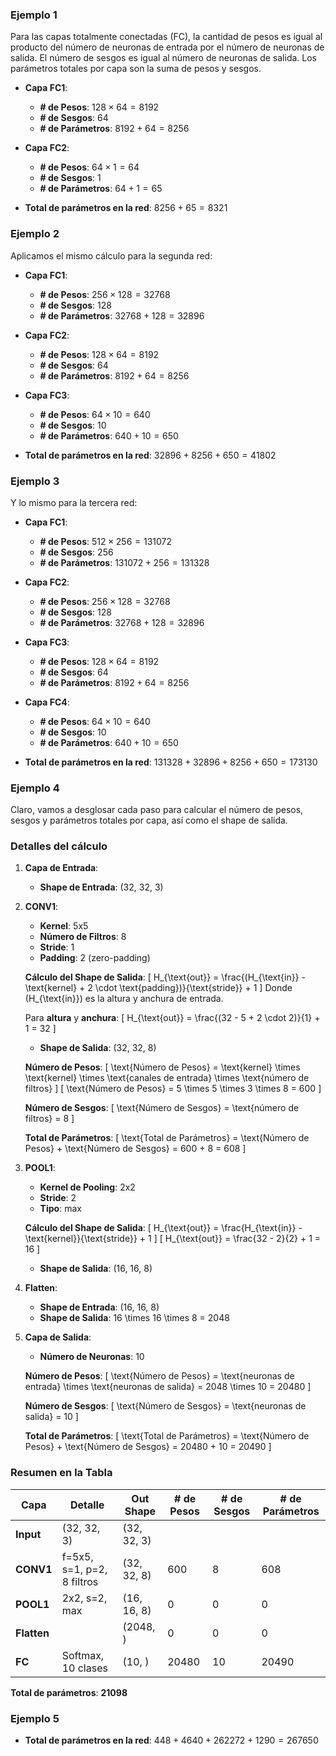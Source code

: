 ### Ejemplo 1

Para las capas totalmente conectadas (FC), la cantidad de pesos es igual al producto del número de neuronas de entrada por el número de neuronas de salida. El número de sesgos es igual al número de neuronas de salida. Los parámetros totales por capa son la suma de pesos y sesgos.

- **Capa FC1**: 
  - **# de Pesos**: $128 \times 64 = 8192$
  - **# de Sesgos**: $64$
  - **# de Parámetros**: $8192 + 64 = 8256$

- **Capa FC2**:
  - **# de Pesos**: $64 \times 1 = 64$
  - **# de Sesgos**: $1$
  - **# de Parámetros**: $64 + 1 = 65$

- **Total de parámetros en la red**: $8256 + 65 = 8321$

### Ejemplo 2

Aplicamos el mismo cálculo para la segunda red:

- **Capa FC1**:
  - **# de Pesos**: $256 \times 128 = 32768$
  - **# de Sesgos**: $128$
  - **# de Parámetros**: $32768 + 128 = 32896$

- **Capa FC2**:
  - **# de Pesos**: $128 \times 64 = 8192$
  - **# de Sesgos**: $64$
  - **# de Parámetros**: $8192 + 64 = 8256$

- **Capa FC3**:
  - **# de Pesos**: $64 \times 10 = 640$
  - **# de Sesgos**: $10$
  - **# de Parámetros**: $640 + 10 = 650$

- **Total de parámetros en la red**: $32896 + 8256 + 650 = 41802$

### Ejemplo 3

Y lo mismo para la tercera red:

- **Capa FC1**:
  - **# de Pesos**: $512 \times 256 = 131072$
  - **# de Sesgos**: $256$
  - **# de Parámetros**: $131072 + 256 = 131328$

- **Capa FC2**:
  - **# de Pesos**: $256 \times 128 = 32768$
  - **# de Sesgos**: $128$
  - **# de Parámetros**: $32768 + 128 = 32896$

- **Capa FC3**:
  - **# de Pesos**: $128 \times 64 = 8192$
  - **# de Sesgos**: $64$
  - **# de Parámetros**: $8192 + 64 = 8256$

- **Capa FC4**:
  - **# de Pesos**: $64 \times 10 = 640$
  - **# de Sesgos**: $10$
  - **# de Parámetros**: $640 + 10 = 650$

- **Total de parámetros en la red**: $131328 + 32896 + 8256 + 650 = 173130$

### Ejemplo 4

Claro, vamos a desglosar cada paso para calcular el número de pesos, sesgos y parámetros totales por capa, así como el shape de salida.

### Detalles del cálculo

1. **Capa de Entrada**:
   - **Shape de Entrada**: (32, 32, 3)

2. **CONV1**:
   - **Kernel**: 5x5
   - **Número de Filtros**: 8
   - **Stride**: 1
   - **Padding**: 2 (zero-padding)

   **Cálculo del Shape de Salida**:
   \[
   H_{\text{out}} = \frac{(H_{\text{in}} - \text{kernel} + 2 \cdot \text{padding})}{\text{stride}} + 1
   \]
   Donde \(H_{\text{in}}\) es la altura y anchura de entrada.

   Para **altura** y **anchura**:
   \[
   H_{\text{out}} = \frac{(32 - 5 + 2 \cdot 2)}{1} + 1 = 32
   \]

   - **Shape de Salida**: (32, 32, 8)

   **Número de Pesos**:
   \[
   \text{Número de Pesos} = \text{kernel} \times \text{kernel} \times \text{canales de entrada} \times \text{número de filtros}
   \]
   \[
   \text{Número de Pesos} = 5 \times 5 \times 3 \times 8 = 600
   \]

   **Número de Sesgos**:
   \[
   \text{Número de Sesgos} = \text{número de filtros} = 8
   \]

   **Total de Parámetros**:
   \[
   \text{Total de Parámetros} = \text{Número de Pesos} + \text{Número de Sesgos} = 600 + 8 = 608
   \]

3. **POOL1**:
   - **Kernel de Pooling**: 2x2
   - **Stride**: 2
   - **Tipo**: max

   **Cálculo del Shape de Salida**:
   \[
   H_{\text{out}} = \frac{H_{\text{in}} - \text{kernel}}{\text{stride}} + 1
   \]
   \[
   H_{\text{out}} = \frac{32 - 2}{2} + 1 = 16
   \]

   - **Shape de Salida**: (16, 16, 8)

4. **Flatten**:
   - **Shape de Entrada**: (16, 16, 8)
   - **Shape de Salida**: 16 \times 16 \times 8 = 2048

5. **Capa de Salida**:
   - **Número de Neuronas**: 10

   **Número de Pesos**:
   \[
   \text{Número de Pesos} = \text{neuronas de entrada} \times \text{neuronas de salida} = 2048 \times 10 = 20480
   \]

   **Número de Sesgos**:
   \[
   \text{Número de Sesgos} = \text{neuronas de salida} = 10
   \]

   **Total de Parámetros**:
   \[
   \text{Total de Parámetros} = \text{Número de Pesos} + \text{Número de Sesgos} = 20480 + 10 = 20490
   \]

### Resumen en la Tabla


| Capa        | Detalle                    | Out Shape   | # de Pesos | # de Sesgos | # de Parámetros |
| ----------- | -------------------------- | ----------- | ---------- | ----------- | --------------- |
| **Input**   | (32, 32, 3)                | (32, 32, 3) |            |             |                 |
| **CONV1**   | f=5x5, s=1, p=2, 8 filtros | (32, 32, 8) | 600        | 8           | 608             |
| **POOL1**   | 2x2, s=2, max              | (16, 16, 8) | 0          | 0           | 0               |
| **Flatten** |                            | (2048, )    | 0          | 0           | 0               |
| **FC**      | Softmax, 10 clases         | (10, )      | 20480      | 10          | 20490           |

**Total de parámetros**: **21098**

### Ejemplo 5



- **Total de parámetros en la red**: $448 + 4640 + 262272 + 1290 = 267650$

